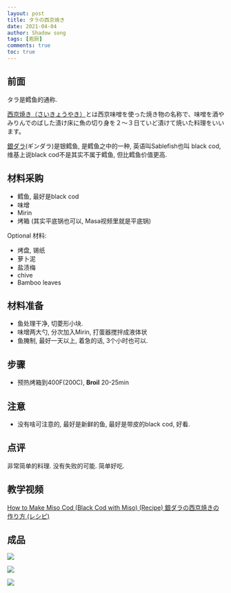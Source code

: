 ```yaml
---
layout: post
title: タラの西京焼き
date: 2021-04-04
author: Shadow song
tags: [庖厨]
comments: true
toc: true
---
```

## 前面

タラ是鳕鱼的通称. 

[西京焼き（さいきょうやき）](https://kondate.oisiiryouri.com/saikyou-yaki-imi/)とは西京味噌を使った焼き物の名称で、味噌を酒やみりんでのばした漬け床に魚の切り身を２～３日ていど漬けて焼いた料理をいいます。

[銀ダラ](https://ja.wikipedia.org/wiki/%E3%82%AE%E3%83%B3%E3%83%80%E3%83%A9)(ギンダラ)是银鳕鱼, 是鳕鱼之中的一种, 英语叫Sablefish也叫 black cod, 维基上说black cod不是其实不属于鳕鱼, 但比鳕鱼价值更高. 

## 材料采购

- 鳕鱼, 最好是black cod
- 味增
- Mirin
- 烤箱 (其实平底锅也可以, Masa视频里就是平底锅)

Optional 材料: 
- 烤盘, 锡纸
- 萝卜泥
- 盐渍梅
- chive
- Bamboo leaves

## 材料准备
- 鱼处理干净, 切菱形小块. 
- 味增两大勺, 分次加入Mirin, 打蛋器搅拌成液体状
- 鱼腌制, 最好一天以上, 着急的话, 3个小时也可以. 

## 步骤

- 预热烤箱到400F(200C), **Broil** 20-25min
 
## 注意

- 没有啥可注意的, 最好是新鲜的鱼, 最好是带皮的black cod, 好看. 

## 点评

非常简单的料理. 没有失败的可能. 简单好吃. 

## 教学视频

[How to Make Miso Cod (Black Cod with Miso) (Recipe) 銀ダラの西京焼きの作り方 (レシピ)](https://www.youtube.com/watch?v=uLmhRzBBMa0&ab_channel=JustOneCookbook)

## 成品

![](https://lh3.googleusercontent.com/pw/ACtC-3d_g1oxvPfTkCdaVvMCHVtOqqRB09DN_psBYTwpu6AyP7KZHabQ4ijDNv6iXk8kP7yQ1WbVAmiaIiY9JxgcYmBsSG2ezYdwpT6KIuHS3pdEt4wWRAWqq2Ack8uOaJPOzPRyr2Nnl--C-6oW9JBWFYMsZg=w1215-h912-no?authuser=0)

![](https://lh3.googleusercontent.com/pw/ACtC-3fLDn_1QSGtu6qlRwpvgMTfvTCOs75a-LUNZpnb6GAiDb5XxLwa3eGFqfoR5_woRUPeRAHizZoEjyhPJm4eOQ5GKex7AwHgbdcvpfDsHQ0dNavx3PPRe-CRcOakUuWaxATbFNEMIX8DKIYYK6PaD3mm3Q=w1651-h911-no?authuser=0)

![](https://lh3.googleusercontent.com/pw/ACtC-3fL5FFYBAybJ5OdLcWRd7IIql3M7Oylx_uN2p2OZX3kqGTGyt50Ee4B3-FMpp96tBOdAxOvb1HJ73qGnNxqjjDUl4Xo-_f5BfSsEcbP0u3aDA_XXSrXTMT_iOPTqLoXKdP_arqzhrp4SPrFVbT3QCtyFQ=w1215-h912-no?authuser=0)